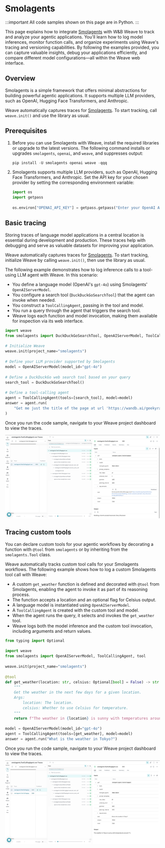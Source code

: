 # Smolagents

:::important
All code samples shown on this page are in Python.
:::

This page explains how to integrate [Smolagents](https://huggingface.co/docs/smolagents/en/index) with W&B Weave to track and analyze your agentic applications. You'll learn how to log model inferences, monitor function calls, and organize experiments using Weave's tracing and versioning capabilities. By following the examples provided, you can capture valuable insights, debug your applications efficiently, and compare different model configurations—all within the Weave web interface.

## Overview

Smolagents is a simple framework that offers minimal abstractions for building powerful agentic applications. It supports multiple LLM providers, such as OpenAI, Hugging Face Transformers, and Anthropic.

Weave automatically captures traces for [Smolagents](https://huggingface.co/docs/smolagents/en/index). To start tracking, call `weave.init()` and use the library as usual.

## Prerequisites

1. Before you can use Smolagents with Weave, install the required libraries or upgrade to the latest versions. The following command installs or upgrades `smolagents`, `openai`, and `weave`, and suppresses output:

    ```python
    pip install -U smolagents openai weave -qqq
    ```

2. Smolagents supports multiple LLM providers, such as OpenAI, Hugging Face Transformers, and Anthropic. Set the API key for your chosen provider by setting the corresponding environment variable:

    ```python
    import os
    import getpass

    os.environ["OPENAI_API_KEY"] = getpass.getpass("Enter your OpenAI API key: ")
    ```

## Basic tracing

Storing traces of language model applications in a central location is essential during development and production. These traces help with debugging and serve as valuable datasets for improving your application.

Weave automatically captures traces for [Smolagents](https://huggingface.co/docs/smolagents/en/index). To start tracking, initialize Weave by calling `weave.init()`, then use the library as usual.

The following example demonstrates how to log inference calls to a tool-using LLM agent with Weave. In this scenario:

- You define a language model (OpenAI's `gpt-4o`) using Smolagents' `OpenAIServerModel`.
- You configure a search tool (`DuckDuckGoSearchTool`) that the agent can invoke when needed.
- You construct a `ToolCallingAgent`, passing in the tool and model.
- You run a query through the agent that triggers the search tool.
- Weave logs each function and model invocation, making them available for inspection via its web interface.

```python
import weave
from smolagents import DuckDuckGoSearchTool, OpenAIServerModel, ToolCallingAgent

# Initialize Weave
weave.init(project_name="smolagents")

# Define your LLM provider supported by Smolagents
model = OpenAIServerModel(model_id="gpt-4o")

# Define a DuckDuckGo web search tool based on your query
search_tool = DuckDuckGoSearchTool()

# Define a tool-calling agent
agent = ToolCallingAgent(tools=[search_tool], model=model)
answer = agent.run(
    "Get me just the title of the page at url 'https://wandb.ai/geekyrakshit/story-illustration/reports/Building-a-GenAI-assisted-automatic-story-illustrator--Vmlldzo5MTYxNTkw'?"
)
```

Once you run the code sample, navigate to your Weave project dashboard to view the traces.

![Weave logs each inference call, providing details about inputs, outputs, and metadata.](./imgs/smolagents-trace.png)

## Tracing custom tools

You can declare custom tools for your agentic workflows by decorating a function with `@tool` from `smolagents` or by inheriting from the `smolagents.Tool` class.

Weave automatically tracks custom tool calls for your Smolagents workflows. The following example shows how to log a custom Smolagents tool call with Weave:

- A custom `get_weather` function is defined and decorated with `@tool` from Smolagents, enabling the agent to invoke it as part of its reasoning process.
- The function accepts a location and an optional flag for Celsius output.
- A language model is instantiated using `OpenAIServerModel`.
- A `ToolCallingAgent` is created with the custom tool and model.
- When the agent runs the query, it selects and invokes the `get_weather` tool.
- Weave logs both the model inference and the custom tool invocation, including arguments and return values.

```python
from typing import Optional

import weave
from smolagents import OpenAIServerModel, ToolCallingAgent, tool

weave.init(project_name="smolagents")

@tool
def get_weather(location: str, celsius: Optional[bool] = False) -> str:
    """
    Get the weather in the next few days for a given location.
    Args:
        location: The location.
        celsius: Whether to use Celsius for temperature.
    """
    return f"The weather in {location} is sunny with temperatures around 7°C."

model = OpenAIServerModel(model_id="gpt-4o")
agent = ToolCallingAgent(tools=[get_weather], model=model)
answer = agent.run("What is the weather in Tokyo?")
```

Once you run the code sample, navigate to your Weave project dashboard to view the traces.

![Weave logs each custom tool call.](./imgs/smolagents-custom-tool.png)

